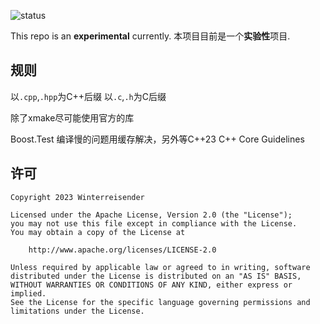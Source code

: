 ![status](https://img.shields.io/badge/status-experimental-blue)

This repo is an **experimental** currently.
本项目目前是一个**实验性**项目.

## 规则

以`.cpp`,`.hpp`为C++后缀
以`.c`,`.h`为C后缀

除了xmake尽可能使用官方的库

Boost.Test 编译慢的问题用缓存解决，另外等C++23
C++ Core Guidelines

## 许可
```text
Copyright 2023 Winterreisender

Licensed under the Apache License, Version 2.0 (the "License");
you may not use this file except in compliance with the License.
You may obtain a copy of the License at

    http://www.apache.org/licenses/LICENSE-2.0

Unless required by applicable law or agreed to in writing, software
distributed under the License is distributed on an "AS IS" BASIS,
WITHOUT WARRANTIES OR CONDITIONS OF ANY KIND, either express or implied.
See the License for the specific language governing permissions and
limitations under the License.
```